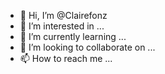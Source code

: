- 👋 Hi, I’m @Clairefonz
- 👀 I’m interested in ...
- 🌱 I’m currently learning ...
- 💞️ I’m looking to collaborate on ...
- 📫 How to reach me ...

<!---
Clairefonz/Clairefonz is a ✨ special ✨ repository because its `README.md` (this file) appears on your GitHub profile.
You can click the Preview link to take a look at your changes.
--->
